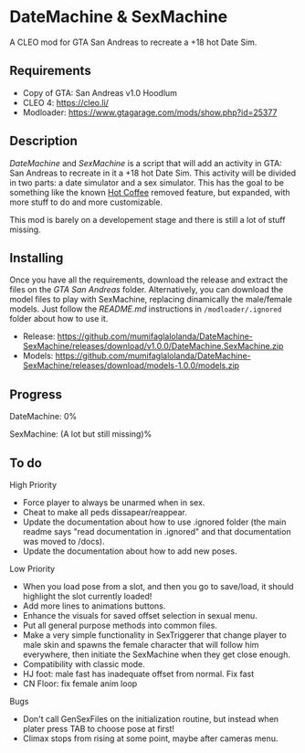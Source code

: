 # DateMachine & SexMachine

A CLEO mod for GTA San Andreas to recreate a +18 hot Date Sim.

## Requirements

- Copy of GTA: San Andreas v1.0 Hoodlum
- CLEO 4: https://cleo.li/
- Modloader: https://www.gtagarage.com/mods/show.php?id=25377

## Description

_DateMachine_ and _SexMachine_ is a script that will add an activity in GTA: San Andreas to recreate in it a +18 hot Date Sim. This activity will be divided in two parts: a date simulator and a sex simulator. This has the goal to be something like the known [Hot Coffee](https://gta.fandom.com/wiki/Hot_Coffee_Modification) removed feature, but expanded, with more stuff to do and more customizable.

This mod is barely on a developement stage and there is still a lot of stuff missing.

## Installing

Once you have all the requirements, download the release and extract the files on the _GTA San Andreas_ folder. Alternatively, you can download the model files to play with SexMachine, replacing dinamically the male/female models. Just follow the _README.md_ instructions in `/modloader/.ignored` folder about how to use it.

- Release: https://github.com/mumifaglalolanda/DateMachine-SexMachine/releases/download/v1.0.0/DateMachine.SexMachine.zip
- Models: https://github.com/mumifaglalolanda/DateMachine-SexMachine/releases/download/models-1.0.0/models.zip

## Progress

DateMachine: 0%

SexMachine: (A lot but still missing)%

## To do

High Priority
- Force player to always be unarmed when in sex.
- Cheat to make all peds dissapear/reappear.
- Update the documentation about how to use .ignored folder (the main readme says "read documentation in .ignored" and that documentation was moved to /docs).
- Update the documentation about how to add new poses.

Low Priority
- When you load pose from a slot, and then you go to save/load, it should highlight the slot currently loaded!
- Add more lines to animations buttons.
- Enhance the visuals for saved offset selection in sexual menu.
- Put all general purpose methods into common files.
- Make a very simple functionality in SexTriggerer that change player to male skin and spawns the female character that will follow him everywhere, then initiate the SexMachine when they get close enough.
- Compatibility with classic mode.
- HJ foot: male fast has inadequate offset from normal. Fix fast
- CN Floor: fix female anim loop

Bugs
- Don't call GenSexFiles on the initialization routine, but instead when plater press TAB to choose pose at first!
- Climax stops from rising at some point, maybe after cameras menu.
